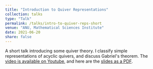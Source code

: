 ```yaml
---
title: "Introduction to Quiver Representations"
collection: talks
type: "Talk"
permalink: /talks/intro-to-quiver-reps-short
venue: "ANU, Mathematical Sciences Institute"
date: 2021-06-20
share: false
---
```


A short talk introducing some quiver theory. I classify simple representations of acyclic quivers, and discuss Gabriel's theorem. The [video is available on Youtube](https://youtu.be/SOQRlu1KeLA), and here are the [slides as a PDF](https://isabel-prime.github.io/files/slides-intro-to-quiver-reps.pdf).
